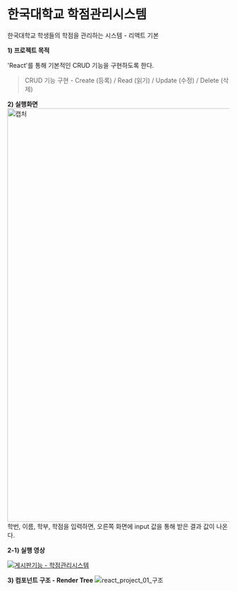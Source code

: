 # 한국대학교 학점관리시스템
한국대학교 학생들의 학점을 관리하는 시스템 - 리액트 기본



**1) 프로젝트 목적**

'React'를 통해 기본적인 CRUD 기능을 구현하도록 한다.
> CRUD 기능 구현 - Create (등록) / Read (읽기) / Update (수정) / Delete (삭제)

**2) 실행화면**
<img width="938" alt="캡처" src="https://user-images.githubusercontent.com/56074618/78052548-3f387f80-73ba-11ea-89e7-fb1c4017c3ab.PNG">
학번, 이름, 학부, 학점을 입력하면, 오른쪽 화면에 input 값을 통해 받은 결과 값이 나온다.


**2-1) 실행 영상**

[![게시판기능 - 학점관리시스템](http://img.youtube.com/vi/U_deAKSZyD8/0.jpg)](https://youtu.be/U_deAKSZyD8)


**3) 컴포넌트 구조 - Render Tree**
![react_project_01_구조](https://user-images.githubusercontent.com/56074618/76167675-c7f14080-61ab-11ea-82bd-c9d4b08f9a4e.jpg)



